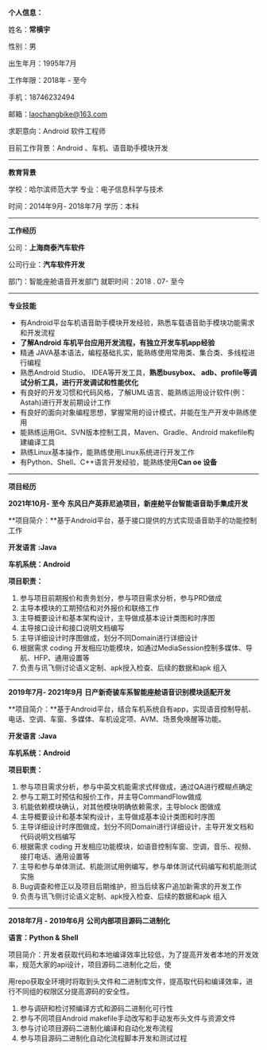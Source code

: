 **个人信息：**

姓名：**常横宇**

性别：男     

出生年月：1995年7月

工作年限：2018年 - 至今

手机：18746232494

邮箱：laochangbike@163.com

求职意向：Android 软件工程师

目前工作背景：Android 、车机、语音助手模块开发

----

**教育背景**

学校：哈尔滨师范大学 					专业：电子信息科学与技术 

时间：2014年9月- 2018年7月 		学历：本科

-----

**工作经历**

公司：**上海商泰汽车软件**    

公司行业：**汽车软件开发**

部门：智能座舱语音开发部门    就职时间：2018 . 07- 至今

----

**专业技能**

* 有Android平台车机语音助手模块开发经验，熟悉车载语音助手模块功能需求和开发流程
* **了解Android 车机平台应用开发流程，有独立开发车机app经验**
* 精通 JAVA基本语法，编程基础扎实，能熟练使用常用类、集合类、多线程进行编程
* 熟悉Android Studio、 IDEA等开发工具，**熟悉busybox、 adb、profile等调试分析工具，进行开发调试和性能优化**
* 有良好的开发习惯和代码风格，了解UML语言、能熟练运用设计软件(例：Astah)进行开发前期设计工作
* 有良好的面向对象编程思想，掌握常用的设计模式，并能在生产开发中熟练使用
* 能熟练运用Git、SVN版本控制工具，Maven、Gradle、Android makefile构建编译工具
* 熟练Linux基本操作，能熟练使用Linux系统进行开发工作
* 有Python、Shell、C++语言开发经验，能熟练使用**Can oe 设备**

---------

**项目经历**

**2021年10月-** **至今 东风日产英菲尼迪项目，新座舱平台智能语音助手集成开发**

**项目简介：**基于Android平台，基于接口提供的方式实现语音助手的功能控制工作

**开发语言** **:Java** 

**车机系统：Android**

**项目职责：** 

1. 参与项目前期报价和责务划分，参与项目需求分析，参与PRD做成
2. 主导本模块的工期预估和对外报价和联络工作
3. 主导概要设计和基本架构设计，主导做成基本设计类图和时序图
4. 主导接口设计和接口说明文档编写
5. 主导详细设计时序图做成，划分不同Domain进行详细设计
6. 根据需求 coding 开发相应功能模块，如通过MediaSession控制多媒体、导航、HFP、通用设置等
7. 负责与讯飞侧讨论语义定制、apk授入检查、后续的数据和apk 组入

---------

**2019年7月- 2021年9月** **日产新奇骏车系智能座舱语音识别模块适配开发**

**项目简介：**基于Android平台，结合车机系统自有app，实现语音控制导航、电话、空调、车窗、多媒体、车机设定项、AVM、场景免唤醒等功能。

**开发语言** **:Java** 

**车机系统：Android**

**项目职责：**

1. 参与项目需求分析，参与中英文机能需求式样做成，通过QA进行模糊点确定
2. 参与工期工时预估和报价工作，并主导CommandFlow做成
3. 机能依赖模块确认，对其他模块明确依赖需求，主导block 图做成
4. 主导概要设计和基本架构设计，主导做成基本设计类图和时序图
5. 主导详细设计时序图做成，划分不同Domain进行详细设计，主导开发文档和代码说明文档编写
6. 根据需求 coding 开发相应功能模块，如语音控制车窗、空调，音乐、视频、接打电话、通用设置等
7. 主导和参与单体测试、机能测试用例编写，参与单体测试代码编写和机能测试实施
8. Bug调查和修正以及项目后期维护，担当后续客户追加新需求的开发工作
9. 负责与讯飞侧讨论语义定制、apk授入检查、后续的数据和apk 组入

--------------

**2018年7月 - 2019年6月** **公司内部项目源码二进制化**

**语言：Python & Shell**

项目简介：开发者获取代码和本地编译效率比较低，为了提高开发者本地的开发效率，规范大家的api设计，项目源码二进制化之后，使

用repo获取全环境时将取到头文件和二进制库文件，提高取代码和编译效率，进行不同组的权限区分提高源码的安全性。

1. 参与调研和检讨预编译方式和源码二进制化可行性
2. 参与不同项目Android makefile手动改写和手动发布头文件与资源文件
3. 参与讨论项目源码二进制化编译和自动化发布流程
4. 参与项目源码二进制化自动化流程脚本开发和测试过程